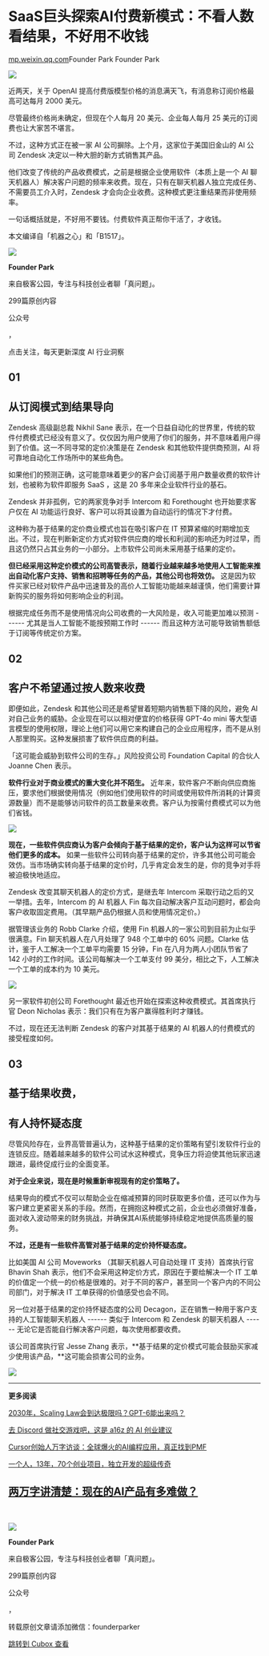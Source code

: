 SaaS巨头探索AI付费新模式：不看人数看结果，不好用不收钱
==============================

[mp.weixin.qq.com](https://mp.weixin.qq.com/s/2fNW89rTIN9cIK496oaB2g)Founder Park Founder Park

![](https://cubox.pro/c/filters:no_upscale()?imageUrl=https%3A%2F%2Fmmbiz.qpic.cn%2Fsz_mmbiz_gif%2FqpAK9iaV2O3sAVsSPfCN9UX44XiaoicbUJI6gOMAYyYuDxZ51FI70rCqWW323AoYLHYbdunn8eSQJYsh53EKoUssg%2F640%3Fwx_fmt%3Dgif%26from%3Dappmsg)

近两天，关于 OpenAI 提高付费版模型价格的消息满天飞，有消息称订阅价格最高可达每月 2000 美元。  

尽管最终价格尚未确定，但现在个人每月 20 美元、企业每人每月 25 美元的订阅费也让大家苦不堪言。

不过，这种方式正在被一家 AI 公司摒除。上个月，这家位于美国旧金山的 AI 公司 Zendesk 决定以一种大胆的新方式销售其产品。

他们改变了传统的产品收费模式，之前是根据企业使用软件（本质上是一个 AI 聊天机器人）解决客户问题的频率来收费。现在，只有在聊天机器人独立完成任务、不需要员工介入时，Zendesk 才会向企业收费。这种模式更注重结果而非使用频率。

一句话概括就是，不好用不要钱。付费软件真正帮你干活了，才收钱。

本文编译自「机器之心」和「B1517」。

![](https://image.cubox.pro/cardImg/49ptyqcouzc9s3xbvbkji7igwiujtno1uzwe4pm8wftkt6j5kq?imageMogr2/quality/90/ignore-error/1)

**Founder Park**

来自极客公园，专注与科技创业者聊「真问题」。

299篇原创内容

公众号

，

点击关注，每天更新深度 AI 行业洞察

**01**
------

**从订阅模式到结果导向**
--------------

Zendesk 高级副总裁 Nikhil Sane 表示，在一个日益自动化的世界里，传统的软件付费模式已经没有意义了。仅仅因为用户使用了你们的服务，并不意味着用户得到了价值。这一不同寻常的定价决策是在 Zendesk 和其他软件提供商预测，AI 将可靠地自动化工作场所中的某些角色。  

如果他们的预测正确，这可能意味着更少的客户会订阅基于用户数量收费的软件计划，也被称为软件即服务 SaaS ，这是 20 多年来企业软件行业的基石。

Zendesk 并非孤例，它的两家竞争对手 Intercom 和 Forethought 也开始要求客户仅在 AI 功能运行良好、客户可以将其设置为自动运行的情况下才付费。

这种称为基于结果的定价商业模式也旨在吸引客户在 IT 预算紧缩的时期增加支出。不过，现在判断新定价方式对软件供应商的增长和利润的影响还为时过早，而且这仍然只占其业务的一小部分。上市软件公司尚未采用基于结果的定价。

**但已经采用这种定价模式的公司高管表示，随着行业越来越多地使用人工智能来推出自动化客户支持、销售和招聘等任务的产品，其他公司也将效仿。** 这是因为软件买家已经对软件产品中迅速普及的高价人工智能功能越来越谨慎，他们需要计算新购买的服务将如何影响企业的利润。

根据完成任务而不是使用情况向公司收费的一大风险是，收入可能更加难以预测 ------ 尤其是当人工智能不能按预期工作时 ------ 而且这种方法可能导致销售额低于订阅等传统定价方案。

**02**
------

**客户不希望通过按人数来收费**
-----------------

即便如此，Zendesk 和其他公司还是希望冒着短期内销售额下降的风险，避免 AI 对自己业务的威胁。企业现在可以以相对便宜的价格获得 GPT-4o mini 等大型语言模型的使用权限，理论上他们可以用它来构建自己的企业应用程序，而不是从别人那里购买。这种发展损害了软件供应商的利益。

「这可能会威胁到软件公司的生存。」风险投资公司 Foundation Capital 的合伙人 Joanne Chen 表示。

**软件行业对于商业模式的重大变化并不陌生。** 近年来，软件客户不断向供应商施压，要求他们根据使用情况（例如他们使用软件的时间或使用软件所消耗的计算资源数量）而不是能够访问软件的员工数量来收费。客户认为按需付费模式可以为他们省钱。

![](https://cubox.pro/c/filters:no_upscale()?imageUrl=https%3A%2F%2Fmmbiz.qpic.cn%2Fsz_mmbiz_jpg%2FqpAK9iaV2O3t45X3mRH1OxA3aH7XgMCiaicv1TqN4QSklFehrMoGnMtQS8BD0oN8Z8iatXcCRTfn297VDRPliaCfKFg%2F640%3Fwx_fmt%3Dother%26from%3Dappmsg)

**现在，一些软件供应商认为客户会倾向于基于结果的定价，客户认为这样可以节省他们更多的成本。** 如果一些软件公司转向基于结果的定价，许多其他公司可能会效仿。当市场确实转向基于结果的定价时，几乎肯定会发生的是，你的竞争对手将被迫极快地适应。

Zendesk 改变其聊天机器人的定价方式，是继去年 Intercom 采取行动之后的又一举措。去年，Intercom 的 AI 机器人 Fin 每次自动解决客户互动问题时，都会向客户收取固定费用。（其早期产品仍根据人员和使用情况定价。）

据管理该业务的 Robb Clarke 介绍，使用 Fin 机器人的一家公司到目前为止似乎很满意。Fin 聊天机器人在八月处理了 948 个工单中的 60% 问题。Clarke 估计，鉴于人工解决一个工单平均需要 15 分钟，Fin 在八月为两人小团队节省了 142 小时的工作时间。该公司每解决一个工单支付 99 美分，相比之下，人工解决一个工单的成本约为 10 美元。

![](https://cubox.pro/c/filters:no_upscale()?imageUrl=https%3A%2F%2Fmmbiz.qpic.cn%2Fsz_mmbiz_jpg%2FqpAK9iaV2O3t45X3mRH1OxA3aH7XgMCiaicqVkliazDOAFPORiaj4iarJTyqWEKnc3sTM44BoVNJbz0STlsXmsuP1Osw%2F640%3Fwx_fmt%3Dother%26from%3Dappmsg)

另一家软件初创公司 Forethought 最近也开始在探索这种收费模式。其首席执行官 Deon Nicholas 表示：我们只有在为客户赢得胜利时才赚钱。

不过，现在还无法判断 Zendesk 的客户对其基于结果的 AI 机器人的付费模式的接受程度如何。

**03**
------

**基于结果收费，**
-----------

**有人持怀疑态度**
-----------

尽管风险存在，业界高管普遍认为，这种基于结果的定价策略有望引发软件行业的连锁反应。随着越来越多的软件公司试水这种模式，竞争压力将迫使其他玩家迅速跟进，最终促成行业的全面变革。

**对于企业来说，现在是时候重新审视现有的定价策略了。**

结果导向的模式不仅可以帮助企业在缩减预算的同时获取更多价值，还可以作为与客户建立更紧密关系的手段。然而，在拥抱这种模式之前，企业也必须做好准备，面对收入波动带来的财务挑战，并确保其AI系统能够持续稳定地提供高质量的服务。

**不过，还是有一些软件高管对基于结果的定价持怀疑态度。**

比如美国 AI 公司 Moveworks （其聊天机器人可自动处理 IT 支持）首席执行官 Bhavin Shah 表示，他们不会采用这种定价方式，原因在于要给解决一个 IT 工单的价值定一个统一的价格是很难的。对于不同的客户，甚至同一个客户内的不同公司部门，对于解决 IT 工单获得的价值感受也会不同。

另一位对基于结果的定价持怀疑态度的公司 Decagon，正在销售一种用于客户支持的人工智能聊天机器人 ------ 类似于 Intercom 和 Zendesk 的聊天机器人 ------ 无论它是否能自行解决客户问题，每次使用都要收费。

该公司首席执行官 Jesse Zhang 表示，**基于结果的定价模式可能会鼓励买家减少使用该产品，**这可能会损害公司的业务。

[![](https://cubox.pro/c/filters:no_upscale()?imageUrl=https%3A%2F%2Fmmbiz.qpic.cn%2Fsz_mmbiz_png%2FqpAK9iaV2O3sAVsSPfCN9UX44XiaoicbUJIqSBuicUxZh7Gk9P7e64GsY96M2ibY3fSgldrt7WbtLdkzZHLh4Npeu3A%2F640%3Fwx_fmt%3Dother%26from%3Dappmsg%26tp%3Dwebp%26wxfrom%3D5%26wx_lazy%3D1%26wx_co%3D1)](http://mp.weixin.qq.com/s?__biz=Mzg5NTc0MjgwMw==&mid=2247498686&idx=1&sn=73438da0762cdc2b2f77097a24804dfb&chksm=c0091d82f77e9494acd591196c48d2c197348d95d19b8590e1c43dc26e7bb10bc367506b6e93&scene=21#wechat_redirect)


*** ** * ** ***

**更多阅读**

[2030年，Scaling Law会到达极限吗？GPT-6能出来吗？](http://mp.weixin.qq.com/s?__biz=Mzg5NTc0MjgwMw==&mid=2247506735&idx=1&sn=09918a43c08c2b2ba8666517f9e9a433&chksm=c0093d13f77eb405a99a98dd1735226958d331712628867aeb8855220926b5129ac83b0ff9d6&scene=21#wechat_redirect)


[去 Discord 做社交游戏吧，这是 a16z 的 AI 创业建议](http://mp.weixin.qq.com/s?__biz=Mzg5NTc0MjgwMw==&mid=2247506542&idx=1&sn=604d5d679b095e887a39fb960163c235&chksm=c0093c52f77eb544b3443af3ab07c8af8f75b7869449bd2cf5509bcd9b3eb4b1872cd7a477d5&scene=21#wechat_redirect)

[Cursor创始人万字访谈：全球爆火的AI编程应用，真正找到PMF](http://mp.weixin.qq.com/s?__biz=Mzg5NTc0MjgwMw==&mid=2247506734&idx=1&sn=b2de13297470bbeb0ddff10df27c289e&chksm=c0093d12f77eb404ba3e3f19308ce82c0d2eb95cb553c6f83fe8cc77360a1f06cf09d91a4b64&scene=21#wechat_redirect)   


[一个人，13年，70个创业项目，独立开发的超级传奇](http://mp.weixin.qq.com/s?__biz=Mzg5NTc0MjgwMw==&mid=2247506389&idx=1&sn=918419f7331297ec8fff0189181a414c&chksm=c0093fe9f77eb6ffe8137f0c9cbbb6ce0b66be00f22b80c50cdd8f19a1a56e9a6e2e8d45a26a&scene=21#wechat_redirect)

[](http://mp.weixin.qq.com/s?__biz=Mzg5NTc0MjgwMw==&mid=2247504479&idx=1&sn=fda9e90d4bf07986c5e2927ba91450f7&chksm=c0093463f77ebd753361b1c760d626f46006bb06ae5f0abf2ada351967e57a3e088b3b31bfe8&scene=21#wechat_redirect)

[两万字讲清楚：现在的AI产品有多难做？](http://mp.weixin.qq.com/s?__biz=Mzg5NTc0MjgwMw==&mid=2247506333&idx=1&sn=f1864b3364a96b8780b88c6c25b53751&chksm=c0093fa1f77eb6b7bcfede8764b5fabd69b5c38b58f86e20781c6fd931737614a818e7b37acc&scene=21#wechat_redirect)
--------------------------------------------------------------------------------------------------------------------------------------------------------------------------------------------------------------------------------------------

<br />


![](https://image.cubox.pro/cardImg/49ptyqcouzc9s3xbvbkji7igwiujtno1uzwe4pm8wftkt6j5kq?imageMogr2/quality/90/ignore-error/1)

**Founder Park**

来自极客公园，专注与科技创业者聊「真问题」。

299篇原创内容

公众号

，

转载原创文章请添加微信：founderparker

[跳转到 Cubox 查看](https://cubox.pro/my/card?id=7233715736189864790)
